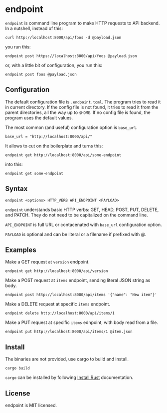 endpoint
========

`endpoint` is command line program to make HTTP requests to API backend.
In a nutshell, instead of this:

    curl http://localhost:8000/api/foos -d @payload.json

you run this:

    endpoint post https://localhost:8000/api/foos @payload.json

or, with a little bit of configuration, you run this:

    endpoint post foos @payload.json
    

Configuration
-------------

The default configuration file is `.endpoint.toml`. The program tries to
read it in current directory. If the config file is not found, it tries
to read it from the parent directories, all the way up to `$HOME`. If no
config file is found, the program uses the default values.

The most common (and useful) configuration option is `base_url`.

    base_url = "http://localhost:8000/api/"

It allows to cut on the boilerplate and turns this:

    endpoint get http://localhost:8000/api/some-endpoint

into this:

    endpoint get some-endpoint


Syntax
------

    endpoint <options> HTTP_VERB API_ENDPOINT <PAYLOAD>

`endpoint` understands basic HTTP verbs: GET, HEAD, POST, PUT, DELETE, and PATCH.
They do not need to be capitalized on the command line.

`API_ENDPOINT` is full URL or contacenated with `base_url` configuration
option.

`PAYLOAD` is optional and can be literal or a filename if prefixed with
@.

Examples
--------

Make a GET request at `version` endpoint.

    endpoint get http://localhost:8000/api/version

Make a POST request at `items` endpoint, sending literal JSON string as
body.

    endpoint post http://localhost:8000/api/items '{"name": "New item"}'

Make a DELETE request at specific `items` endpoint.

    endpoint delete http://localhost:8000/api/items/1

Make a PUT request at specific `items` ednpoint, with body read from a
file.

    endpoint put http://localhost:8000/api/items/1 @item.json


Install
-------

The binaries are not provided, use cargo to build and install.

    cargo build

`cargo` can be installed by following [Install
Rust](https://www.rust-lang.org/tools/install) documentation.


License
-------

endpoint is MIT licensed.

